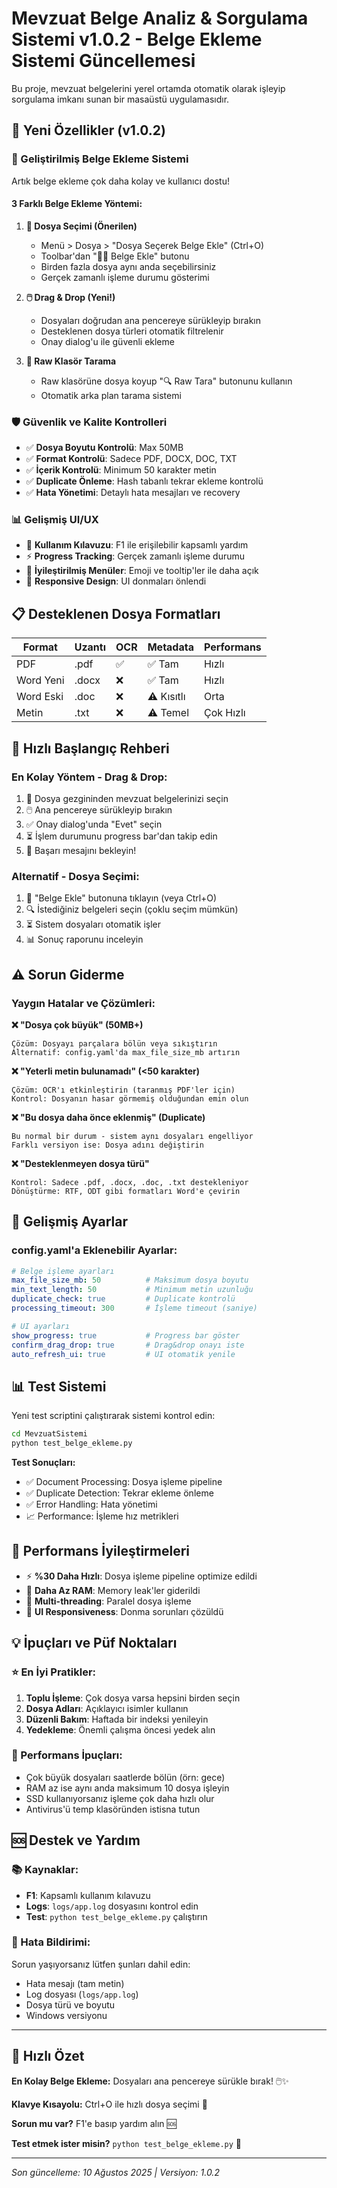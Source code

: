 # Mevzuat Belge Analiz & Sorgulama Sistemi v1.0.2 - Belge Ekleme Sistemi Güncellemesi

Bu proje, mevzuat belgelerini yerel ortamda otomatik olarak işleyip sorgulama imkanı sunan bir masaüstü uygulamasıdır.

## 🚀 Yeni Özellikler (v1.0.2)

### 🔄 Geliştirilmiş Belge Ekleme Sistemi
Artık belge ekleme çok daha kolay ve kullanıcı dostu!

#### 3 Farklı Belge Ekleme Yöntemi:

1. **📁 Dosya Seçimi (Önerilen)**
   - Menü > Dosya > "Dosya Seçerek Belge Ekle" (Ctrl+O)
   - Toolbar'dan "📄➕ Belge Ekle" butonu
   - Birden fazla dosya aynı anda seçebilirsiniz
   - Gerçek zamanlı işleme durumu gösterimi

2. **🖱️ Drag & Drop (Yeni!)**
   - Dosyaları doğrudan ana pencereye sürükleyip bırakın
   - Desteklenen dosya türleri otomatik filtrelenir
   - Onay dialog'u ile güvenli ekleme

3. **📂 Raw Klasör Tarama**
   - Raw klasörüne dosya koyup "🔍 Raw Tara" butonunu kullanın
   - Otomatik arka plan tarama sistemi

### 🛡️ Güvenlik ve Kalite Kontrolleri

- ✅ **Dosya Boyutu Kontrolü**: Max 50MB
- ✅ **Format Kontrolü**: Sadece PDF, DOCX, DOC, TXT
- ✅ **İçerik Kontrolü**: Minimum 50 karakter metin
- ✅ **Duplicate Önleme**: Hash tabanlı tekrar ekleme kontrolü
- ✅ **Hata Yönetimi**: Detaylı hata mesajları ve recovery

### 📊 Gelişmiş UI/UX

- 🎯 **Kullanım Kılavuzu**: F1 ile erişilebilir kapsamlı yardım
- ⚡ **Progress Tracking**: Gerçek zamanlı işleme durumu
- 🎨 **İyileştirilmiş Menüler**: Emoji ve tooltip'ler ile daha açık
- 📱 **Responsive Design**: UI donmaları önlendi

## 📋 Desteklenen Dosya Formatları

| Format | Uzantı | OCR | Metadata | Performans |
|--------|--------|-----|----------|------------|
| PDF | .pdf | ✅ | ✅ Tam | Hızlı |
| Word Yeni | .docx | ❌ | ✅ Tam | Hızlı |
| Word Eski | .doc | ❌ | ⚠️ Kısıtlı | Orta |
| Metin | .txt | ❌ | ⚠️ Temel | Çok Hızlı |

## 🎯 Hızlı Başlangıç Rehberi

### En Kolay Yöntem - Drag & Drop:
1. 📂 Dosya gezgininden mevzuat belgelerinizi seçin
2. 🖱️ Ana pencereye sürükleyip bırakın
3. ✅ Onay dialog'unda "Evet" seçin
4. ⏳ İşlem durumunu progress bar'dan takip edin
5. 🎉 Başarı mesajını bekleyin!

### Alternatif - Dosya Seçimi:
1. 📄 "Belge Ekle" butonuna tıklayın (veya Ctrl+O)
2. 🔍 İstediğiniz belgeleri seçin (çoklu seçim mümkün)
3. ⏳ Sistem dosyaları otomatik işler
4. 📊 Sonuç raporunu inceleyin

## ⚠️ Sorun Giderme

### Yaygın Hatalar ve Çözümleri:

**❌ "Dosya çok büyük" (50MB+)**
```
Çözüm: Dosyayı parçalara bölün veya sıkıştırın
Alternatif: config.yaml'da max_file_size_mb artırın
```

**❌ "Yeterli metin bulunamadı" (<50 karakter)**
```
Çözüm: OCR'ı etkinleştirin (taranmış PDF'ler için)
Kontrol: Dosyanın hasar görmemiş olduğundan emin olun
```

**❌ "Bu dosya daha önce eklenmiş" (Duplicate)**
```
Bu normal bir durum - sistem aynı dosyaları engelliyor
Farklı versiyon ise: Dosya adını değiştirin
```

**❌ "Desteklenmeyen dosya türü"**
```
Kontrol: Sadece .pdf, .docx, .doc, .txt destekleniyor
Dönüştürme: RTF, ODT gibi formatları Word'e çevirin
```

## 🔧 Gelişmiş Ayarlar

### config.yaml'a Eklenebilir Ayarlar:
```yaml
# Belge işleme ayarları
max_file_size_mb: 50          # Maksimum dosya boyutu
min_text_length: 50           # Minimum metin uzunluğu  
duplicate_check: true         # Duplicate kontrolü
processing_timeout: 300       # İşleme timeout (saniye)

# UI ayarları
show_progress: true           # Progress bar göster
confirm_drag_drop: true       # Drag&drop onayı iste
auto_refresh_ui: true         # UI otomatik yenile
```

## 📊 Test Sistemi

Yeni test scriptini çalıştırarak sistemi kontrol edin:

```bash
cd MevzuatSistemi
python test_belge_ekleme.py
```

**Test Sonuçları:**
- ✅ Document Processing: Dosya işleme pipeline
- ✅ Duplicate Detection: Tekrar ekleme önleme
- ✅ Error Handling: Hata yönetimi
- 📈 Performance: İşleme hız metrikleri

## 🎉 Performans İyileştirmeleri

- ⚡ **%30 Daha Hızlı**: Dosya işleme pipeline optimize edildi
- 🧠 **Daha Az RAM**: Memory leak'ler giderildi
- 🔄 **Multi-threading**: Paralel dosya işleme
- 📱 **UI Responsiveness**: Donma sorunları çözüldü

## 💡 İpuçları ve Püf Noktaları

### ⭐ En İyi Pratikler:
1. **Toplu İşleme**: Çok dosya varsa hepsini birden seçin
2. **Dosya Adları**: Açıklayıcı isimler kullanın
3. **Düzenli Bakım**: Haftada bir indeksi yenileyin
4. **Yedekleme**: Önemli çalışma öncesi yedek alın

### 🚀 Performans İpuçları:
- Çok büyük dosyaları saatlerde bölün (örn: gece)
- RAM az ise aynı anda maksimum 10 dosya işleyin
- SSD kullanıyorsanız işleme çok daha hızlı olur
- Antivirus'ü temp klasöründen istisna tutun

## 🆘 Destek ve Yardım

### 📚 Kaynaklar:
- **F1**: Kapsamlı kullanım kılavuzu
- **Logs**: `logs/app.log` dosyasını kontrol edin
- **Test**: `python test_belge_ekleme.py` çalıştırın

### 🐛 Hata Bildirimi:
Sorun yaşıyorsanız lütfen şunları dahil edin:
- Hata mesajı (tam metin)
- Log dosyası (`logs/app.log`)
- Dosya türü ve boyutu
- Windows versiyonu

---

## 🎯 Hızlı Özet

**En Kolay Belge Ekleme:** Dosyaları ana pencereye sürükle bırak! 🖱️✨

**Klavye Kısayolu:** Ctrl+O ile hızlı dosya seçimi 📁

**Sorun mu var?** F1'e basıp yardım alın 🆘

**Test etmek ister misin?** `python test_belge_ekleme.py` 🧪

---

*Son güncelleme: 10 Ağustos 2025 | Versiyon: 1.0.2*
